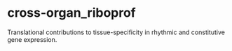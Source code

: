 # cross-organ_riboprof
 Translational contributions to tissue-specificity in rhythmic and constitutive gene expression.
